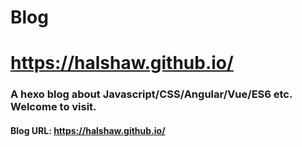 # Blog
# https://halshaw.github.io/
### A hexo blog about Javascript/CSS/Angular/Vue/ES6 etc. Welcome to visit.
#### Blog URL: https://halshaw.github.io/

